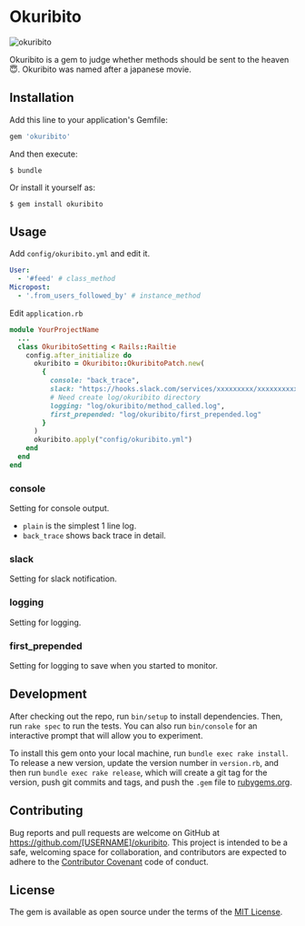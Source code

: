 # Okuribito

![okuribito](okuribito_logo.png)

Okuribito is a gem to judge whether methods should be sent to the heaven :innocent:.
Okuribito was named after a japanese movie.

## Installation

Add this line to your application's Gemfile:

```ruby
gem 'okuribito'
```

And then execute:

    $ bundle

Or install it yourself as:

    $ gem install okuribito

## Usage

Add `config/okuribito.yml` and edit it.

```yml
User:
  - '#feed' # class_method
Micropost:
  - '.from_users_followed_by' # instance_method
```

Edit `application.rb`

```ruby
module YourProjectName
  ...
  class OkuribitoSetting < Rails::Railtie
    config.after_initialize do
      okuribito = Okuribito::OkuribitoPatch.new(
        {
          console: "back_trace",
          slack: "https://hooks.slack.com/services/xxxxxxxxx/xxxxxxxxxx/xxxxxxxxxxxxxxxxxxxxxxxx",
          # Need create log/okuribito directory
          logging: "log/okuribito/method_called.log",
          first_prepended: "log/okuribito/first_prepended.log"
        }
      )
      okuribito.apply("config/okuribito.yml")
    end
  end
end
```

### console
Setting for console output.
- `plain` is the simplest 1 line log.
- `back_trace` shows back trace in detail.

### slack
Setting for slack notification.

### logging
Setting for logging.

### first_prepended
Setting for logging to save when you started to monitor.

## Development

After checking out the repo, run `bin/setup` to install dependencies. Then, run `rake spec` to run the tests. You can also run `bin/console` for an interactive prompt that will allow you to experiment.

To install this gem onto your local machine, run `bundle exec rake install`. To release a new version, update the version number in `version.rb`, and then run `bundle exec rake release`, which will create a git tag for the version, push git commits and tags, and push the `.gem` file to [rubygems.org](https://rubygems.org).

## Contributing

Bug reports and pull requests are welcome on GitHub at https://github.com/[USERNAME]/okuribito. This project is intended to be a safe, welcoming space for collaboration, and contributors are expected to adhere to the [Contributor Covenant](http://contributor-covenant.org) code of conduct.


## License

The gem is available as open source under the terms of the [MIT License](http://opensource.org/licenses/MIT).

